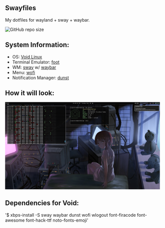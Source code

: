 ## Swayfiles 

My dotfiles for wayland + sway + waybar.

![GitHub repo size](https://img.shields.io/github/repo-size/fleshguard/swayfiles?style=for-the-badge&label=SIZE&labelColor=%231a1a1a&color=%23525252)
## System Information:
* OS: [Void Linux](https://voidlinux.org/)
* Terminal Emulator: [foot](https://wiki.archlinux.org/title/Foot)
* WM: [sway](https://wiki.archlinux.org/title/Sway) w/ [waybar](https://man.archlinux.org/man/waybar.5.en)
* Menu: [wofi](https://man.archlinux.org/man/wofi.1)
* Notification Manager: [dunst](https://man.archlinux.org/man/dunst.1)
## How it will look:
![img](/Github/x.png)
## Dependencies for Void:
'$ xbps-install -S sway waybar dunst wofi wlogout font-firacode font-awesome font-hack-ttf noto-fonts-emoji'


